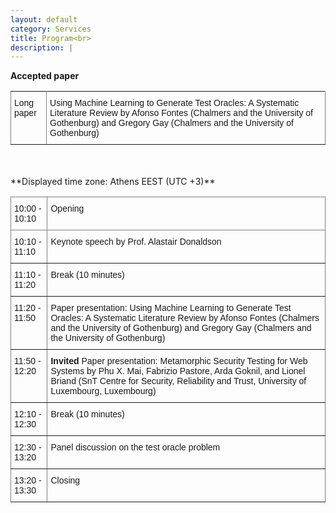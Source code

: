 ```yaml
---
layout: default
category: Services
title: Program<br>
description: |
---
```


<b>Accepted paper</b>
<table class="tg">
  <tr>
    <td class="tg-0pky">Long paper</td>
    <td class="tg-0pky">Using Machine Learning to Generate Test Oracles: A Systematic Literature Review by Afonso Fontes (Chalmers and the University of Gothenburg) and Gregory Gay (Chalmers and the University of Gothenburg)</td>
  </tr>
</table>

<br>
<br>
**Displayed time zone: Athens EEST (UTC +3)** 

<style type="text/css">
.tg  {border-collapse:collapse;border-spacing:0;}
.tg td{border-color:black;border-style:solid;border-width:1px;font-family:Arial, sans-serif;font-size:14px;
  overflow:hidden;padding:10px 5px;word-break:normal;}
.tg th{border-color:black;border-style:solid;border-width:1px;font-family:Arial, sans-serif;font-size:14px;
  font-weight:normal;overflow:hidden;padding:10px 5px;word-break:normal;}
.tg .tg-0pky{border-color:inherit;text-align:left;vertical-align:top}
</style>
<table class="tg">
<thead>
  <tr>
    <th class="tg-0pky">10:00 - 10:10</th>
    <th class="tg-0pky">Opening</th>
  </tr>
</thead>
<tbody>
  <tr>
    <td class="tg-0pky">10:10 - 11:10</td>
    <td class="tg-0pky">Keynote speech by Prof. Alastair Donaldson</td>
  </tr>
  <tr>
    <td class="tg-0pky">11:10 - 11:20</td>
    <td class="tg-0pky">Break (10 minutes)</td>
  </tr>
  <tr>
    <td class="tg-0pky">11:20 - 11:50</td>
    <td class="tg-0pky">Paper presentation: Using Machine Learning to Generate Test Oracles: A Systematic Literature Review by Afonso Fontes (Chalmers and the University of Gothenburg) and Gregory Gay (Chalmers and the University of Gothenburg)</td>
  </tr>
  <tr>
    <td class="tg-0pky">11:50 - 12:20</td>
    <td class="tg-0pky"><b>Invited</b> Paper presentation: Metamorphic Security Testing for Web Systems by Phu X. Mai, Fabrizio Pastore, Arda Goknil, and Lionel Briand
(SnT Centre for Security, Reliability and Trust, University of Luxembourg, Luxembourg)</td>
  </tr>
  <tr>
    <td class="tg-0pky">12:10 - 12:30</td>
    <td class="tg-0pky">Break (10 minutes)</td>
  </tr>
  <tr>
    <td class="tg-0pky">12:30 - 13:20</td>
    <td class="tg-0pky">Panel discussion on the test oracle problem</td>
  </tr>
  <tr>
    <td class="tg-0pky">13:20 - 13:30</td>
    <td class="tg-0pky">Closing</td>
  </tr>
</tbody>
</table>